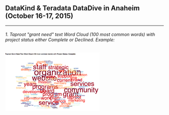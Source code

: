 ## DataKind & Teradata DataDive in Anaheim (October 16-17, 2015)
---

###### 1. Taproot "grant need" text Word Cloud (100 most common words) with project status either Complete or Declined. Example:
<img src='Project_Completed_Grant_Need.png' style='width:300px;'>
